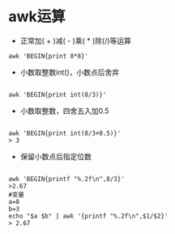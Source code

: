 # awk运算

* 正常加( + )减( - )乘( * )除(/)等运算

```
awk 'BEGIN{print 8*8}'

```

* 小数取整数int()，小数点后舍弃

```

awk 'BEGIN{print int(8/3)}'

```

* 小数取整数，四舍五入加0.5

```

awk 'BEGIN{print int(8/3+0.5)}'
> 3

```

* 保留小数点后指定位数

```

awk 'BEGIN{printf "%.2f\n",8/3}'
>2.67
#变量
a=8
b=3
echo "$a $b" | awk '{printf "%.2f\n",$1/$2}' 
> 2.67

```

